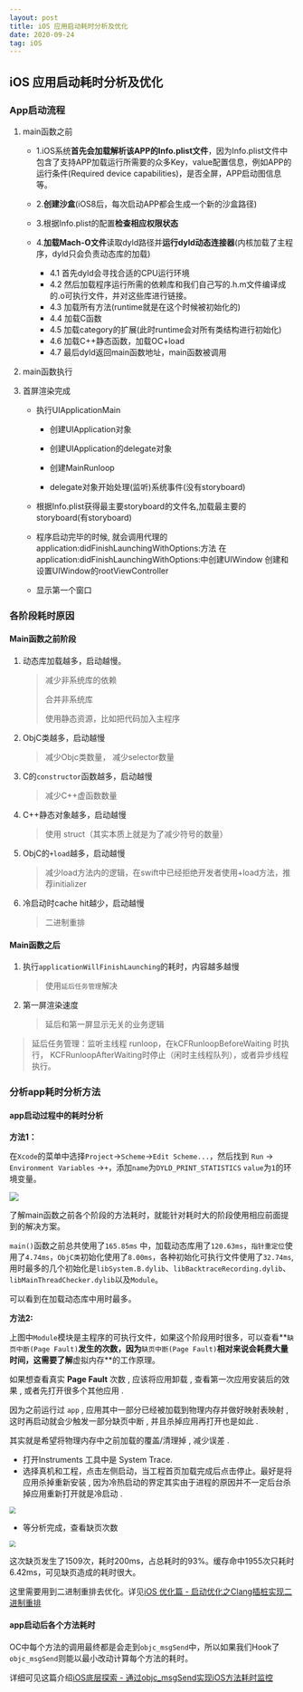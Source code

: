 ```yaml
---
layout: post
title: iOS 应用启动耗时分析及优化
date: 2020-09-24
tag: iOS
---
```


## iOS 应用启动耗时分析及优化

### App启动流程

1. main函数之前

   - 1.iOS系统**首先会加载解析该APP的Info.plist文件**，因为Info.plist文件中包含了支持APP加载运行所需要的众多Key，value配置信息，例如APP的运行条件(Required device capabilities)，是否全屏，APP启动图信息等。

   - 2.**创建沙盒**(iOS8后，每次启动APP都会生成一个新的沙盒路径)

   - 3.根据Info.plist的配置**检查相应权限状态**

   - 4.**加载Mach-O文件**读取dyld路径并**运行dyld动态连接器**(内核加载了主程序，dyld只会负责动态库的加载)

     - 4.1 首先dyld会寻找合适的CPU运行环境
     - 4.2 然后加载程序运行所需的依赖库和我们自己写的.h.m文件编译成的.o可执行文件，并对这些库进行链接。
     - 4.3 加载所有方法(runtime就是在这个时候被初始化的)
     - 4.4 加载C函数
     - 4.5 加载category的扩展(此时runtime会对所有类结构进行初始化)
     - 4.6 加载C++静态函数，加载OC+load
     - 4.7 最后dyld返回main函数地址，main函数被调用

2. main函数执行

3. 首屏渲染完成

   - 执行UIApplicationMain

     - 创建UIApplication对象

     - 创建UIApplication的delegate对象

     - 创建MainRunloop

     - delegate对象开始处理(监听)系统事件(没有storyboard)

   - 根据Info.plist获得最主要storyboard的文件名,加载最主要的storyboard(有storyboard)

   - 程序启动完毕的时候, 就会调用代理的application:didFinishLaunchingWithOptions:方法
      在application:didFinishLaunchingWithOptions:中创建UIWindow
      创建和设置UIWindow的rootViewController

   - 显示第一个窗口


### 各阶段耗时原因
#### Main函数之前阶段

1. 动态库加载越多，启动越慢。

   >  减少非系统库的依赖
   >
   > 合并非系统库
   >
   > 使用静态资源，比如把代码加入主程序

2. ObjC类越多，启动越慢

   > 减少Objc类数量， 减少selector数量

3. C的`constructor`函数越多，启动越慢

   > 减少C++虚函数数量

4. C++静态对象越多，启动越慢

   > 使用 struct（其实本质上就是为了减少符号的数量）

5. ObjC的`+load`越多，启动越慢

   >减少load方法内的逻辑，在swift中已经拒绝开发者使用+load方法，推荐initializer

6. 冷启动时cache hit越少，启动越慢

   >二进制重排



#### Main函数之后

1. 执行`applicationWillFinishLaunching`的耗时，内容越多越慢

   >  使用`延后任务管理`解决

2. 第一屏渲染速度

   > 延后和第一屏显示无关的业务逻辑

> 延后任务管理：监听主线程 runloop，在kCFRunloopBeforeWaiting 时执行， KCFRunloopAfterWaiting时停止（闲时主线程队列），或者异步线程执行。


### 分析app耗时分析方法

#### app启动过程中的耗时分析

**方法1：**

在`Xcode`的菜单中选择`Project`→`Scheme`→`Edit Scheme...`，然后找到 `Run` → `Environment Variables` →`+`，添加`name`为`DYLD_PRINT_STATISTICS` `value`为`1`的环境变量。

<img src="http://image.smartjames.cn/mweb/20200924/16009335233132.png" style="zoom=50%" />

了解main函数之前各个阶段的方法耗时，就能针对耗时大的阶段使用相应前面提到的解决方案。

`main()`函数之前总共使用了`165.85ms` 中，加载动态库用了`120.63ms`，`指针重定位`使用了`4.74ms`，`ObjC类`初始化使用了`8.00ms`，各种初始化可执行文件使用了`32.74ms`,用时最多的几个初始化是`libSystem.B.dylib`、`libBacktraceRecording.dylib`、`libMainThreadChecker.dylib`以及`Module`。

可以看到在加载动态库中用时最多。

**方法2:**

上图中`Module`模块是主程序的可执行文件，如果这个阶段用时很多，可以查看**`缺页中断(Page Fault)`**发生的次数，因为**`缺页中断(Page Fault)`**相对来说会耗费大量时间，这需要了解**虚拟内存**的工作原理。

如果想查看真实 **Page Fault** 次数 , 应该将应用卸载 , 查看第一次应用安装后的效果 , 或者先打开很多个其他应用 .

因为之前运行过 `app` , 应用其中一部分已经被加载到物理内存并做好映射表映射 , 这时再启动就会少触发一部分缺页中断 , 并且杀掉应用再打开也是如此 .

其实就是希望将物理内存中之前加载的覆盖/清理掉 , 减少误差 .

- 打开Instruments 工具中是 System Trace. 
- 选择真机和工程，点击左侧启动，当工程首页加载完成后点击停止。最好是将应用杀掉重新安装 , 因为冷热启动的界定其实由于进程的原因并不一定后台杀掉应用重新打开就是冷启动 .

<img src="http://image.smartjames.cn/mweb/20200924/16009354232018.png" style="zoom:70%" />

- 等分析完成，查看缺页次数

<img src="http://image.smartjames.cn/mweb/20200924/16009354255236.png" style="zoom:70%" />

这次缺页发生了1509次，耗时200ms，占总耗时的93%。缓存命中1955次只耗时6.42ms，可见缺页造成的耗时很大。

这里需要用到二进制重排去优化。详见[iOS 优化篇 - 启动优化之Clang插桩实现二进制重排
](https://juejin.im/post/6844904130406793224#heading-0)


#### app启动后各个方法耗时

OC中每个方法的调用最终都是会走到`objc_msgSend`中，所以如果我们Hook了`objc_msgSend`则能以最小改动计算每个方法的耗时。

详细可见这篇介绍[iOS底层探索 - 通过objc_msgSend实现iOS方法耗时监控](https://juejin.im/post/6844904097338884104#heading-7)




